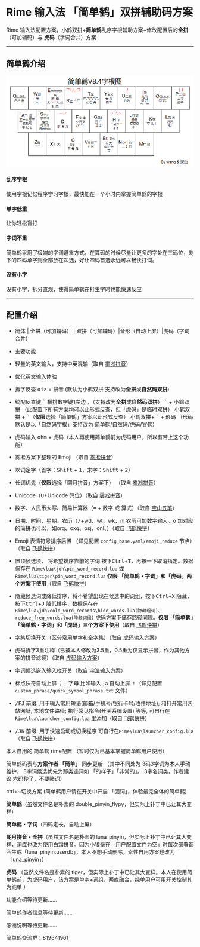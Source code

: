 # Rime 输入法 「简单鹤」双拼辅助码方案
Rime 输入法配置方案，小鹤双拼+**简单鹤**乱序字根辅助方案+修改配置后的**全拼**（可加辅码）与 **虎码**（字词合并）方案

---

## 简单鹤介绍

![简单鹤字根图V8.4](image/简单鹤字根图V8.4.png)

####  乱序字根

使用字根记忆程序学习字根，最快能在一个小时内掌握简单鹤的字根

#### 单字低重

让你轻松盲打

#### 字词不重

简单鹤采用了极端的字词避重方式，在算码的时候尽量让更多的字处在三码位，剩下的四码单字则全部放在次选，好让四码首选永远可以畅快打词。

#### 没有小字

没有小字，拆分直观，使得简单鹤在打生字时也能快速反应

---

## 配置介绍

- 简体 | 全拼（可加辅码） | 双拼（可加辅码）|音形（自动上屏）|虎码（字词合并）

-  主要功能

  - 轻量的英文输入，支持中英混输（取自 [雾凇拼音](https://github.com/iDvel/rime-ice)）
  - [优化英文输入体验](https://dvel.me/posts/make-rime-en-better/)
  - 拆字反查  <kbd>oiz</kbd> + 拼音  (默认为小鹤双拼 支持改为**全拼**或**自然码双拼**)
  - 统配反查键 <kbd>\`</kbd> 横排数字键1左边 ，（支持改为**全拼**或**自然码双拼**）
    <kbd>\`</kbd> + 小鹤双拼 （此配置下所有方案均可以此形式反查，但「虎码」是临时双拼）
    小鹤双拼 + <kbd>\`</kbd>（**仅限**选择「简单鹤」方案以此形式反查）
    小鹤双拼+ <kbd>\`</kbd> + 形码 （形码默认是以「自然码字根」支持改为 简单鹤/自然码/虎码/官鹤）
  - 虎码输入 <kbd>ohm</kbd> + 虎码（本人再使用简单鹤前为虎码用户，所以有带上这个功能）
  - 雾凇方案下整理的 Emoji （取自 [雾凇拼音](https://github.com/iDvel/rime-ice)）
  - 以词定字（首字：<kbd>Shift</kbd> + <kbd>1</kbd>，末字：<kbd>Shift</kbd> + <kbd>2</kbd>）
  - 长词优先（**仅限**选择「朙月拼音」方案下） （取自 [雾凇拼音](https://github.com/iDvel/rime-ice)）
  - Unicode（<kbd>U</kbd>+Unicode 码位）（取自 [雾凇拼音](https://github.com/iDvel/rime-ice)）
  - 数字、人民币大写、简易计算器（<kbd>=</kbd> + 数字 或 算式）（取自 [空山五笔](https://github.com/mrshiqiqi/rime-wubi)）
  - 日期、时间、星期、农历（<kbd>/</kbd>+wd、wt、wk、nl 农历可加数字输入。<kbd>o</kbd> 加对应的简拼也可以，如orq、oxq、osj、onl、）（取自 [飞鹤快拼](https://github.com/boomker/rime-fast-xhup)）
  - Emoji 表情符号排序后置 （详见配置 `config_base.yaml/emoji_reduce` 节点）（取自 [飞鹤快拼](https://github.com/boomker/rime-fast-xhup)）
  - 置顶候选项， 将希望排序靠前的字词 按下<kbd>Ctrl</kbd>+<kbd>T</kbd>，再按一下取消指定。数据保存在 `Rime\lua\jdh\pin_word_record.lua` 或 `Rime\lua\tiger\pin_word_record.lua` **仅限 「简单鹤・字词」和「虎码」两个方案下使用**（取自 [飞鹤快拼](https://github.com/boomker/rime-fast-xhup)）
  - 隐藏候选词或降低排序，将不希望出现在候选中的词组，按下<kbd>Ctrl</kbd>+<kbd>X</kbd> 隐藏，按下<kbd>Ctrl</kbd>+<kbd>J</kbd> 降低排序，数据保存在 `Rime\lua\jdh\cold_word_records\hide_words.lua(隐藏组词)、reduce_freq_words.lua(降频词组)` 虎码方案下储存路径同理。**仅限 「简单鹤」「简单鹤・字词」和「虎码」三个方案下使用**（取自 [飞鹤快拼](https://github.com/boomker/rime-fast-xhup)）
  - 字集切换开关（区分常用单字和全字集）（取自 [虎码输入方案](https://github.com/ywxt/rime-huma?tab=readme-ov-file)）
  - 虎码拆字3重注释（已被本人修改为3.5重，0.5重为仅显示拼音，作为其他方案的拼音滤镜）（取自 [虎码输入方案](https://github.com/ywxt/rime-huma?tab=readme-ov-file)）
  - 字词候选嵌入输入栏开关（取自 [宇浩输入方案](https://github.com/forFudan/yuhao)）
  - 标点快符自动上屏 <kbd>；</kbd>+ 字母 比如输入 `;a` 自动上屏 `！`（详见配置 `custom_phrase/quick_symbol_phrase.txt` 文件）
  - <kbd>/FJ</kbd> 前缀: 用于输入常用短语(邮箱/手机号/银行卡号/收件地址); 和打开常用网站网址, 本地文件路径; 执行常见指令(开关系统设置) 等等, 可自行在`Rime\lua\launcher_config.lua` 里添加（取自 [飞鹤快拼](https://github.com/boomker/rime-fast-xhup)）
  - <kbd>/JK</kbd> 前缀: 用于快速启动或切换程序 可自行在`Rime\lua\launcher_config.lua` （取自 [飞鹤快拼](https://github.com/boomker/rime-fast-xhup)）
  
  



本人自用的 简单鹤 rime配置  （暂时仅为已基本掌握简单鹤用户使用）

简单鹤码表与**方案作者 「简单」** 同步更新 （其中不同处为 3码3字词为本人手动维护， 3字词候选优先为那类连词如 「的样子」「非常的」。 3字名词类，作者建议 六码秒了，不要赌词）

ctrl+~切换方案 (简单鹤用户请在开关中开启 「固词」，体验最完全体的简单鹤)

**简单鹤**（虽然文件名是朴素的 double_pinyin_flypy，但实际上补丁中已让其大变样）

**简单鹤・字词**（四码定长，自动上屏）

**朙月拼音・全拼**（虽然文件名是朴素的 luna_pinyin，但实际上补丁中已让其大变样，词库也改为使用白霜拼音。因为小狼毫在「用户配置文件为空」时每次部署都会生成「luna_pinyin.userdb」，本人不想手动删除，索性自用方案也改为 「luna_pinyin」）

**虎码** （虽然文件名是朴素的 tiger，但实际上补丁中已让其大变样。本人在使用简单鹤前，为虎码用户，该方案是单字+词组，两库融合，纯单用户可用开关控制其为纯单 ）

功能介绍等待更新……

简单鹤作者信息等待更新……

感谢说明等待更新……

简单鹤交流群：819641961

